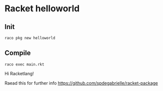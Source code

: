 Racket helloworld
==========
## Init


```                                                                                          
raco pkg new helloworld

```


## Compile


`raco exec main.rkt`

Hi Racketlang!

Raead this for further info https://github.com/spdegabrielle/racket-package


